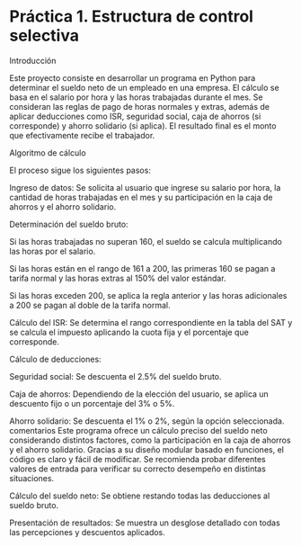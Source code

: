# Práctica 1. Estructura de control selectiva
Introducción

Este proyecto consiste en desarrollar un programa en Python para determinar el sueldo neto de un empleado en una empresa. El cálculo se basa en el salario por hora y las horas trabajadas durante el mes. Se consideran las reglas de pago de horas normales y extras, además de aplicar deducciones como ISR, seguridad social, caja de ahorros (si corresponde) y ahorro solidario (si aplica). El resultado final es el monto que efectivamente recibe el trabajador.

Algoritmo de cálculo

El proceso sigue los siguientes pasos:

Ingreso de datos: Se solicita al usuario que ingrese su salario por hora, la cantidad de horas trabajadas en el mes y su participación en la caja de ahorros y el ahorro solidario.

Determinación del sueldo bruto:

Si las horas trabajadas no superan 160, el sueldo se calcula multiplicando las horas por el salario.

Si las horas están en el rango de 161 a 200, las primeras 160 se pagan a tarifa normal y las horas extras al 150% del valor estándar.

Si las horas exceden 200, se aplica la regla anterior y las horas adicionales a 200 se pagan al doble de la tarifa normal.

Cálculo del ISR: Se determina el rango correspondiente en la tabla del SAT y se calcula el impuesto aplicando la cuota fija y el porcentaje que corresponde.

Cálculo de deducciones:

Seguridad social: Se descuenta el 2.5% del sueldo bruto.

Caja de ahorros: Dependiendo de la elección del usuario, se aplica un descuento fijo o un porcentaje del 3% o 5%.

Ahorro solidario: Se descuenta el 1% o 2%, según la opción seleccionada.
comentarios
Este programa ofrece un cálculo preciso del sueldo neto considerando distintos factores, como la participación en la caja de ahorros y el ahorro solidario. Gracias a su diseño modular basado en funciones, el código es claro y fácil de modificar. Se recomienda probar diferentes valores de entrada para verificar su correcto desempeño en distintas situaciones.


Cálculo del sueldo neto: Se obtiene restando todas las deducciones al sueldo bruto.

Presentación de resultados: Se muestra un desglose detallado con todas las percepciones y descuentos aplicados.
